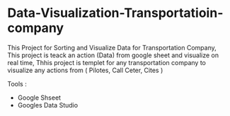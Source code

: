 # Data-Visualization-Transportatioin-company
This Project for Sorting and Visualize Data for Transportation Company, This project is teack an action (Data) from google sheet and visualize on real time, 
Thhis project is templet for any transportation company to visualize any actions from ( Pilotes, Call Ceter, Cites ) 

Tools : 
- Google Shseet 
- Googles Data Studio 
